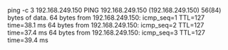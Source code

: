 
ping -c 3 192.168.249.150 
PING 192.168.249.150 (192.168.249.150) 56(84) bytes of data.
64 bytes from 192.168.249.150: icmp_seq=1 TTL=127 time=38.1 ms
64 bytes from 192.168.249.150: icmp_seq=2 TTL=127 time=37.4 ms
64 bytes from 192.168.249.150: icmp_seq=3 TTL=127 time=39.4 ms

